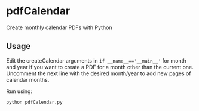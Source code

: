 # pdfCalendar

Create monthly calendar PDFs with Python

## Usage

Edit the createCalendar arguments in `if __name__=='__main__'` for month and year if you want to create a PDF for a month other than the current one.
Uncomment the next line with the desired month/year to add new pages of calendar months.

Run using:
```
python pdfCalendar.py
```

